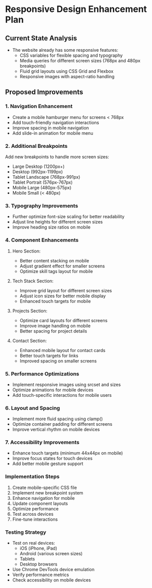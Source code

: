 # Responsive Design Enhancement Plan

## Current State Analysis
- The website already has some responsive features:
  - CSS variables for flexible spacing and typography
  - Media queries for different screen sizes (768px and 480px breakpoints)
  - Fluid grid layouts using CSS Grid and Flexbox
  - Responsive images with aspect-ratio handling

## Proposed Improvements

### 1. Navigation Enhancement
- Create a mobile hamburger menu for screens < 768px
- Add touch-friendly navigation interactions
- Improve spacing in mobile navigation
- Add slide-in animation for mobile menu

### 2. Additional Breakpoints
Add new breakpoints to handle more screen sizes:
- Large Desktop (1200px+)
- Desktop (992px-1199px)
- Tablet Landscape (768px-991px)
- Tablet Portrait (576px-767px)
- Mobile Large (480px-575px)
- Mobile Small (< 480px)

### 3. Typography Improvements
- Further optimize font-size scaling for better readability
- Adjust line heights for different screen sizes
- Improve heading size ratios on mobile

### 4. Component Enhancements
1. Hero Section:
   - Better content stacking on mobile
   - Adjust gradient effect for smaller screens
   - Optimize skill tags layout for mobile

2. Tech Stack Section:
   - Improve grid layout for different screen sizes
   - Adjust icon sizes for better mobile display
   - Enhanced touch targets for mobile

3. Projects Section:
   - Optimize card layouts for different screens
   - Improve image handling on mobile
   - Better spacing for project details

4. Contact Section:
   - Enhanced mobile layout for contact cards
   - Better touch targets for links
   - Improved spacing on smaller screens

### 5. Performance Optimizations
- Implement responsive images using srcset and sizes
- Optimize animations for mobile devices
- Add touch-specific interactions for mobile users

### 6. Layout and Spacing
- Implement more fluid spacing using clamp()
- Optimize container padding for different screens
- Improve vertical rhythm on mobile devices

### 7. Accessibility Improvements
- Enhance touch targets (minimum 44x44px on mobile)
- Improve focus states for touch devices
- Add better mobile gesture support

### Implementation Steps
1. Create mobile-specific CSS file
2. Implement new breakpoint system
3. Enhance navigation for mobile
4. Update component layouts
5. Optimize performance
6. Test across devices
7. Fine-tune interactions

### Testing Strategy
- Test on real devices:
  - iOS (iPhone, iPad)
  - Android (various screen sizes)
  - Tablets
  - Desktop browsers
- Use Chrome DevTools device emulation
- Verify performance metrics
- Check accessibility on mobile devices